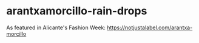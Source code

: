 # arantxamorcillo-rain-drops
As featured in Alicante's Fashion Week: https://notjustalabel.com/arantxa-morcillo
